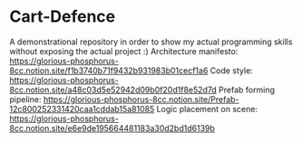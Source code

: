 # Cart-Defence
A demonstrational repository in order to show my actual programming skills without exposing the actual project :)
Architecture manifesto: https://glorious-phosphorus-8cc.notion.site/f1b3740b71f9432b931983b01cecf1a6
Code style: https://glorious-phosphorus-8cc.notion.site/a48c03d5e52942d09b0f20d1f8e52d7d
Prefab forming pipeline: https://glorious-phosphorus-8cc.notion.site/Prefab-12c800252331420caa1cddab15a81085
Logic placement on scene: https://glorious-phosphorus-8cc.notion.site/e6e9de195664481183a30d2bd1d6139b
